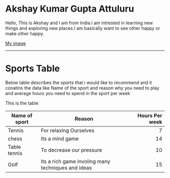 # Akshay Kumar Gupta Attuluru
Hello, This is Akshay and I am from India.I am intrested in learning new things and exploring new places.I am basically want to see other happy or make other happy.

[My image](https://github.com/Attuluru/my2-Attuluru/blob/main/My%20Pic.jpg?raw=true)

--- 

# Sports Table 
Below table describes the sports that i would like to recommend and it conatins the data like Name of the sport and reason why you need to play and average hours you need to spend in the sport per week

This is the table

| Name of sport | Reason | Hours Per week |
| --- | --- | ---: |
| Tennis | For relaxing Ourselves | 7 |
| chess | Its a mind game  | 14 |
| Table tennis | To decrease our pressure | 10 |
| Golf | Its a rich game involing many techniques and ideas | 15 |

